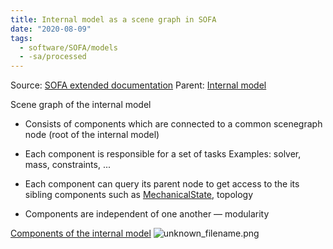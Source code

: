 ```yaml
---
title: Internal model as a scene graph in SOFA
date: "2020-08-09"
tags:
  - software/SOFA/models
  - -sa/processed
---
```


Source: [SOFA extended documentation](sofa-extended-documentation.md)
Parent: [Internal model](internal-model.md)

Scene graph of the internal model

*   Consists of components which are connected to a common scenegraph node (root of the internal model)
*   Each component is responsible for a set of tasks
    Examples: solver, mass, constraints, ...
    
*   Each component can query its parent node to get access to the its sibling components such as [MechanicalState](http://www.evernote.com/shard/s484/nl/217355218/d4586073-9cf7-40f7-9750-a8736a94457f), topology
*   Components are independent of one another — modularity

[Components of the internal model](components-of-the-internal-model.md)
![unknown_filename.png](./_resources/Internal_model_as_a_scene_graph_in_SOFA.resources/unknown_filename.png)

